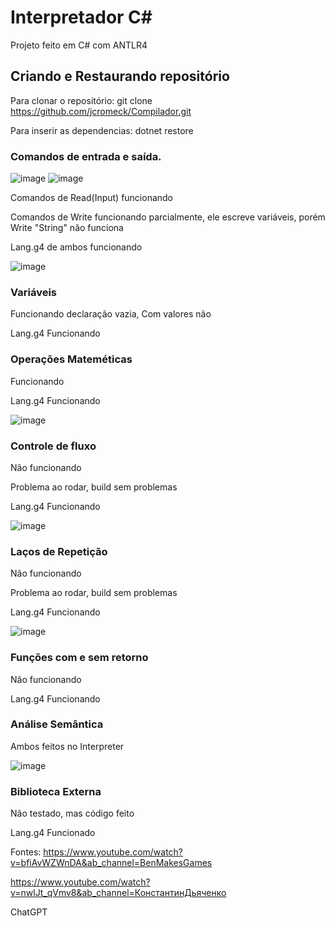 # Interpretador C#
Projeto feito em C# com ANTLR4


## Criando e Restaurando repositório

Para clonar o repositório: git clone https://github.com/jcromeck/Compilador.git

Para inserir as dependencias: dotnet restore

### Comandos de entrada e saída.

![image](https://user-images.githubusercontent.com/91988716/223574143-dcb6bf25-4399-4310-9176-9d5991b7aad3.png)
![image](https://user-images.githubusercontent.com/91988716/223574352-6692b233-c62d-4f65-b797-1ec9cea459f2.png)

Comandos de Read(Input) funcionando

Comandos de Write funcionando parcialmente, ele escreve variáveis, porém Write "String" não funciona

Lang.g4 de ambos funcionando

![image](https://user-images.githubusercontent.com/91988716/223578307-eb28a413-649d-4953-b4d1-5e555f260d8c.png)

### Variáveis

Funcionando declaração vazia, Com valores não

Lang.g4 Funcionando

### Operações Mateméticas

Funcionando

Lang.g4 Funcionando

![image](https://user-images.githubusercontent.com/91988716/223578419-5a5f8401-1df6-48b7-a173-e7d81c518898.png)

### Controle de fluxo

Não funcionando

Problema ao rodar, build sem problemas

Lang.g4 Funcionando

![image](https://user-images.githubusercontent.com/91988716/223578455-c4a97b41-8dc6-411c-b338-eaf427d798d9.png)

### Laços de Repetição

Não funcionando

Problema ao rodar, build sem problemas

Lang.g4 Funcionando

![image](https://user-images.githubusercontent.com/91988716/223578501-02c0a95c-171a-4b2d-ad9f-74ef06e9952c.png)

### Funções com e sem retorno

Não funcionando

Lang.g4 Funcionando

### Análise Semântica

Ambos feitos no Interpreter

![image](https://user-images.githubusercontent.com/91988716/223578536-cad4a08d-59da-47f8-930c-d42b76261dd8.png)

### Biblioteca Externa

Não testado, mas código feito

Lang.g4 Funcionado

Fontes:
https://www.youtube.com/watch?v=bfiAvWZWnDA&ab_channel=BenMakesGames

https://www.youtube.com/watch?v=nwlJt_qVmv8&ab_channel=КонстантинДьяченко

ChatGPT
